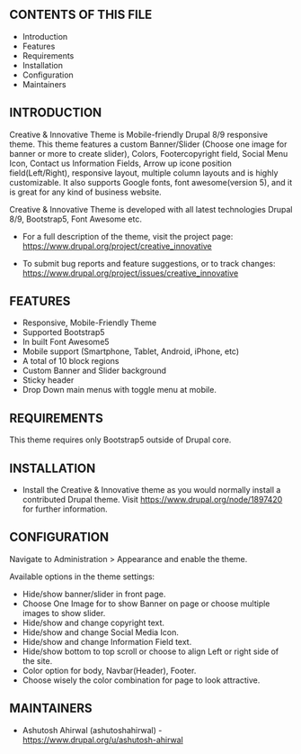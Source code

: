 CONTENTS OF THIS FILE
---------------------

 * Introduction
 * Features
 * Requirements
 * Installation
 * Configuration
 * Maintainers


INTRODUCTION
------------

Creative & Innovative Theme is Mobile-friendly Drupal 8/9 responsive theme. This
theme features a custom Banner/Slider (Choose one image for banner or more to create slider), Colors, Footercopyright  field, Social Menu Icon, Contact us Information Fields, Arrow up icone position field(Left/Right), responsive layout, multiple column layouts and is highly customizable. It also supports Google fonts, font awesome(version 5), and it is great for any kind of business website.

 Creative & Innovative Theme is developed with all latest technologies Drupal 8/9,
 Bootstrap5, Font Awesome etc.

 * For a full description of the theme, visit the project page:
   https://www.drupal.org/project/creative_innovative

 * To submit bug reports and feature suggestions, or to track changes:
   https://www.drupal.org/project/issues/creative_innovative


 FEATURES
--------
 * Responsive, Mobile-Friendly Theme
 * Supported Bootstrap5
 * In built Font Awesome5
 * Mobile support (Smartphone, Tablet, Android, iPhone, etc)
 * A total of 10 block regions
 * Custom Banner and Slider background
 * Sticky header
 * Drop Down main menus with toggle menu at mobile.


REQUIREMENTS
------------

This theme requires only Bootstrap5 outside of Drupal core.


INSTALLATION
------------

 * Install the Creative & Innovative theme as you would normally install a
   contributed Drupal theme. Visit https://www.drupal.org/node/1897420 for
   further information.


CONFIGURATION
-------------

Navigate to Administration > Appearance and enable the theme.

Available options in the theme settings:

 * Hide/show banner/slider in front page.
 * Choose One Image for to show Banner on page or choose multiple images to show slider.
 * Hide/show and change copyright text.
 * Hide/show and change Social Media Icon.
 * Hide/show and change Information Field text.
 * Hide/show bottom to top scroll or choose to align Left or right side of the site.
 * Color option for body, Navbar(Header), Footer.
 * Choose wisely the color combination for page to look attractive.

MAINTAINERS
-----------

 * Ashutosh Ahirwal (ashutoshahirwal) - https://www.drupal.org/u/ashutosh-ahirwal
